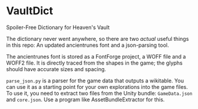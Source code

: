 # VaultDict
Spoiler-Free Dictionary for Heaven's Vault

The dictionary never went anywhere, so there are two *actual* useful things in this repo: An updated ancientrunes font and a json-parsing tool.

The ancientrunes font is stored as a FontForge project, a WOFF file and a WOFF2 file. It is directly traced from the shapes in the game; the glyphs should have accurate sizes and spacing.

`parse_json.py` is a parser for the game data that outputs a wikitable. You can use it as a starting point for your own explorations into the game files. To use it, you need to extract two files from the Unity bundle: `GameData.json` and `core.json`. Use a program like AssetBundleExtractor for this.
